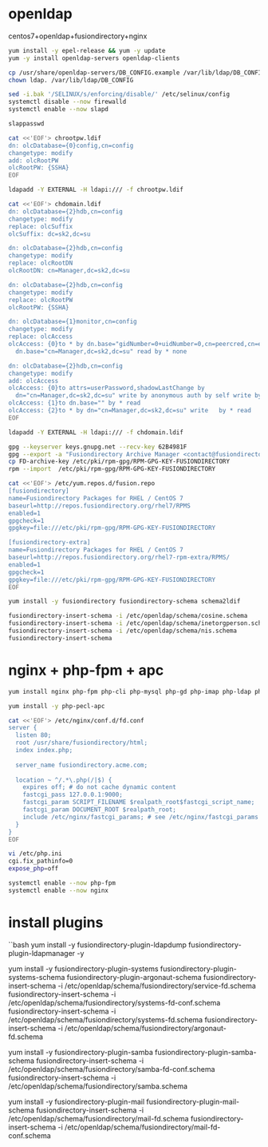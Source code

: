 # openldap
centos7+openldap+fusiondirectory+nginx
```bash
yum install -y epel-release && yum -y update
yum -y install openldap-servers openldap-clients

cp /usr/share/openldap-servers/DB_CONFIG.example /var/lib/ldap/DB_CONFIG 
chown ldap. /var/lib/ldap/DB_CONFIG

sed -i.bak '/SELINUX/s/enforcing/disable/' /etc/selinux/config
systemctl disable --now firewalld
systemctl enable --now slapd

slappasswd

cat <<'EOF'> chrootpw.ldif
dn: olcDatabase={0}config,cn=config
changetype: modify
add: olcRootPW
olcRootPW: {SSHA}
EOF

ldapadd -Y EXTERNAL -H ldapi:/// -f chrootpw.ldif

cat <<'EOF'> chdomain.ldif
dn: olcDatabase={2}hdb,cn=config
changetype: modify
replace: olcSuffix
olcSuffix: dc=sk2,dc=su

dn: olcDatabase={2}hdb,cn=config
changetype: modify
replace: olcRootDN
olcRootDN: cn=Manager,dc=sk2,dc=su

dn: olcDatabase={2}hdb,cn=config
changetype: modify
replace: olcRootPW
olcRootPW: {SSHA}

dn: olcDatabase={1}monitor,cn=config
changetype: modify
replace: olcAccess
olcAccess: {0}to * by dn.base="gidNumber=0+uidNumber=0,cn=peercred,cn=external,cn=auth" read by
  dn.base="cn=Manager,dc=sk2,dc=su" read by * none

dn: olcDatabase={2}hdb,cn=config
changetype: modify
add: olcAccess
olcAccess: {0}to attrs=userPassword,shadowLastChange by
  dn="cn=Manager,dc=sk2,dc=su" write by anonymous auth by self write by * none
olcAccess: {1}to dn.base="" by * read
olcAccess: {2}to * by dn="cn=Manager,dc=sk2,dc=su" write   by * read
EOF

ldapadd -Y EXTERNAL -H ldapi:/// -f chdomain.ldif

gpg --keyserver keys.gnupg.net --recv-key 62B4981F 
gpg --export -a "Fusiondirectory Archive Manager <contact@fusiondirectory.org>" > FD-archive-key
cp FD-archive-key /etc/pki/rpm-gpg/RPM-GPG-KEY-FUSIONDIRECTORY
rpm --import  /etc/pki/rpm-gpg/RPM-GPG-KEY-FUSIONDIRECTORY

cat <<'EOF'> /etc/yum.repos.d/fusion.repo
[fusiondirectory]
name=Fusiondirectory Packages for RHEL / CentOS 7
baseurl=http://repos.fusiondirectory.org/rhel7/RPMS
enabled=1
gpgcheck=1
gpgkey=file:///etc/pki/rpm-gpg/RPM-GPG-KEY-FUSIONDIRECTORY

[fusiondirectory-extra]
name=Fusiondirectory Packages for RHEL / CentOS 7
baseurl=http://repos.fusiondirectory.org/rhel7-rpm-extra/RPMS/
enabled=1
gpgcheck=1
gpgkey=file:///etc/pki/rpm-gpg/RPM-GPG-KEY-FUSIONDIRECTORY
EOF

yum install -y fusiondirectory fusiondirectory-schema schema2ldif

fusiondirectory-insert-schema -i /etc/openldap/schema/cosine.schema
fusiondirectory-insert-schema -i /etc/openldap/schema/inetorgperson.schema
fusiondirectory-insert-schema -i /etc/openldap/schema/nis.schema
fusiondirectory-insert-schema
```
# nginx + php-fpm + apc
```bash
yum install nginx php-fpm php-cli php-mysql php-gd php-imap php-ldap php-odbc php-pear php-xml php-xmlrpc php-magickwand php-magpierss php-mbstring php-mcrypt php-mssql php-shout php-snmp php-soap php-tidy

yum install -y php-pecl-apc

cat <<'EOF'> /etc/nginx/conf.d/fd.conf
server {
  listen 80;
  root /usr/share/fusiondirectory/html;
  index index.php;
 
  server_name fusiondirectory.acme.com;
 
  location ~ ^/.*\.php(/|$) {
    expires off; # do not cache dynamic content
    fastcgi_pass 127.0.0.1:9000;
    fastcgi_param SCRIPT_FILENAME $realpath_root$fastcgi_script_name;
    fastcgi_param DOCUMENT_ROOT $realpath_root;
    include /etc/nginx/fastcgi_params; # see /etc/nginx/fastcgi_params
  }
}
EOF

vi /etc/php.ini
cgi.fix_pathinfo=0
expose_php=off

systemctl enable --now php-fpm
systemctl enable --now nginx
```
# install plugins
``bash
yum install -y fusiondirectory-plugin-ldapdump fusiondirectory-plugin-ldapmanager -y

yum install -y fusiondirectory-plugin-systems fusiondirectory-plugin-systems-schema fusiondirectory-plugin-argonaut-schema
fusiondirectory-insert-schema -i /etc/openldap/schema/fusiondirectory/service-fd.schema
fusiondirectory-insert-schema -i /etc/openldap/schema/fusiondirectory/systems-fd-conf.schema
fusiondirectory-insert-schema -i /etc/openldap/schema/fusiondirectory/systems-fd.schema
fusiondirectory-insert-schema -i /etc/openldap/schema/fusiondirectory/argonaut-fd.schema

yum install -y fusiondirectory-plugin-samba fusiondirectory-plugin-samba-schema
fusiondirectory-insert-schema -i /etc/openldap/schema/fusiondirectory/samba-fd-conf.schema
fusiondirectory-insert-schema -i /etc/openldap/schema/fusiondirectory/samba.schema

yum install -y fusiondirectory-plugin-mail fusiondirectory-plugin-mail-schema
fusiondirectory-insert-schema -i /etc/openldap/schema/fusiondirectory/mail-fd.schema
fusiondirectory-insert-schema -i /etc/openldap/schema/fusiondirectory/mail-fd-conf.schema
```


